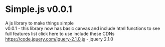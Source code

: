# Simple.js v0.0.1
A js library to make things simple <br> 
v0.0.1 - this library now has basic canvas and include html functions 
to see full features list click here 
to use include these CDNs <br>
https://code.jquery.com/jquery-2.1.0.js - jquery 2.1.0
